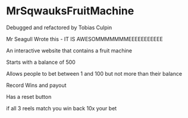 # MrSqwauksFruitMachine

Debugged and refactored by Tobias Culpin

Mr Seagull Wrote this - IT IS AWESOMMMMMMMEEEEEEEEEEE


An interactive website that contains a fruit machine

Starts with a balance of 500

Allows people to bet between 1 and 100 but not more than their balance

Record Wins and payout

Has a reset button

if all 3 reels match you win back 10x your bet
